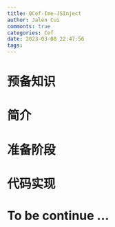 ```yaml
---
title: QCef-Ime-JSInject
author: Jalen Cui
commonts: true
categories: Cef
date: 2023-03-08 22:47:56
tags:
---
```


# 预备知识

# 简介


# 准备阶段


# 代码实现


# To be continue ...